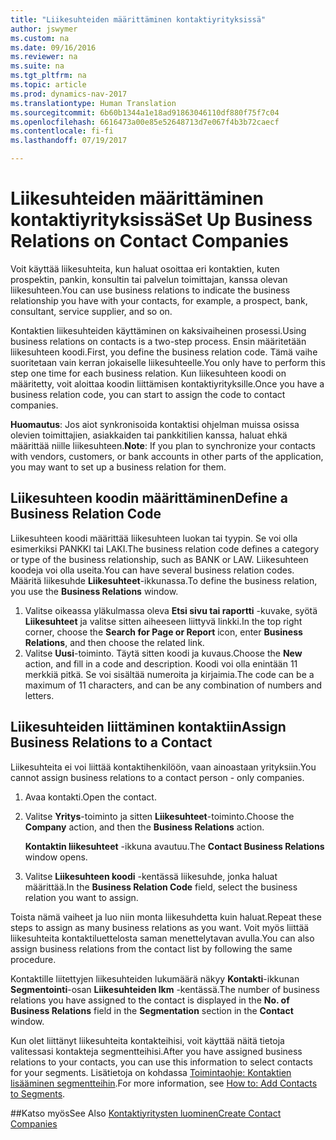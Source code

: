 ```yaml
---
title: "Liikesuhteiden määrittäminen kontaktiyrityksissä"
author: jswymer
ms.custom: na
ms.date: 09/16/2016
ms.reviewer: na
ms.suite: na
ms.tgt_pltfrm: na
ms.topic: article
ms.prod: dynamics-nav-2017
ms.translationtype: Human Translation
ms.sourcegitcommit: 6b60b1344a1e18ad91863046110df880f75f7c04
ms.openlocfilehash: 6616473a00e85e52648713d7e067f4b3b72caecf
ms.contentlocale: fi-fi
ms.lasthandoff: 07/19/2017

---
```

# <a name="set-up-business-relations-on-contact-companies"></a><span data-ttu-id="643c3-102">Liikesuhteiden määrittäminen kontaktiyrityksissä</span><span class="sxs-lookup"><span data-stu-id="643c3-102">Set Up Business Relations on Contact Companies</span></span>
<span data-ttu-id="643c3-103">Voit käyttää liikesuhteita, kun haluat osoittaa eri kontaktien, kuten prospektin, pankin, konsultin tai palvelun toimittajan, kanssa olevan liikesuhteen.</span><span class="sxs-lookup"><span data-stu-id="643c3-103">You can use business relations to indicate the business relationship you have with your contacts, for example, a prospect, bank, consultant, service supplier, and so on.</span></span>

<span data-ttu-id="643c3-104">Kontaktien liikesuhteiden käyttäminen on kaksivaiheinen prosessi.</span><span class="sxs-lookup"><span data-stu-id="643c3-104">Using business relations on contacts is a two-step process.</span></span> <span data-ttu-id="643c3-105">Ensin määritetään liikesuhteen koodi.</span><span class="sxs-lookup"><span data-stu-id="643c3-105">First, you define the business relation code.</span></span> <span data-ttu-id="643c3-106">Tämä vaihe suoritetaan vain kerran jokaiselle liikesuhteelle.</span><span class="sxs-lookup"><span data-stu-id="643c3-106">You only have to perform this step one time for each business relation.</span></span> <span data-ttu-id="643c3-107">Kun liikesuhteen koodi on määritetty, voit aloittaa koodin liittämisen kontaktiyrityksille.</span><span class="sxs-lookup"><span data-stu-id="643c3-107">Once you have a business relation code, you can start to assign the code to contact companies.</span></span>

<span data-ttu-id="643c3-108">**Huomautus**: Jos aiot synkronisoida kontaktisi ohjelman muissa osissa olevien toimittajien, asiakkaiden tai pankkitilien kanssa, haluat ehkä määrittää niille liikesuhteen.</span><span class="sxs-lookup"><span data-stu-id="643c3-108">**Note**: If you plan to synchronize your contacts with vendors, customers, or bank accounts in other parts of the application, you may want to set up a business relation for them.</span></span>

## <a name="define-a-business-relation-code"></a><span data-ttu-id="643c3-109">Liikesuhteen koodin määrittäminen</span><span class="sxs-lookup"><span data-stu-id="643c3-109">Define a Business Relation Code</span></span>
<span data-ttu-id="643c3-110">Liikesuhteen koodi määrittää liikesuhteen luokan tai tyypin. Se voi olla esimerkiksi PANKKI tai LAKI.</span><span class="sxs-lookup"><span data-stu-id="643c3-110">The business relation code defines a category or type of the business relationship, such as BANK or LAW.</span></span> <span data-ttu-id="643c3-111">Liikesuhteen koodeja voi olla useita.</span><span class="sxs-lookup"><span data-stu-id="643c3-111">You can have several business relation codes.</span></span> <span data-ttu-id="643c3-112">Määritä liikesuhde **Liikesuhteet**-ikkunassa.</span><span class="sxs-lookup"><span data-stu-id="643c3-112">To define the business relation, you use the **Business Relations** window.</span></span>

1. <span data-ttu-id="643c3-113">Valitse oikeassa yläkulmassa oleva **Etsi sivu tai raportti** -kuvake, syötä **Liikesuhteet** ja valitse sitten aiheeseen liittyvä linkki.</span><span class="sxs-lookup"><span data-stu-id="643c3-113">In the top right corner, choose the **Search for Page or Report** icon, enter **Business Relations**, and then choose the related link.</span></span>
2. <span data-ttu-id="643c3-114">Valitse **Uusi**-toiminto. Täytä sitten koodi ja kuvaus.</span><span class="sxs-lookup"><span data-stu-id="643c3-114">Choose the **New** action, and fill in a code and description.</span></span> <span data-ttu-id="643c3-115">Koodi voi olla enintään 11 merkkiä pitkä. Se voi sisältää numeroita ja kirjaimia.</span><span class="sxs-lookup"><span data-stu-id="643c3-115">The code can be a maximum of 11 characters, and can be any combination of numbers and letters.</span></span>

## <a name="assign-business-relations-to-a-contact"></a><span data-ttu-id="643c3-116">Liikesuhteiden liittäminen kontaktiin</span><span class="sxs-lookup"><span data-stu-id="643c3-116">Assign Business Relations to a Contact</span></span>
<span data-ttu-id="643c3-117">Liikesuhteita ei voi liittää kontaktihenkilöön, vaan ainoastaan yrityksiin.</span><span class="sxs-lookup"><span data-stu-id="643c3-117">You cannot assign business relations to a contact person - only companies.</span></span>

1. <span data-ttu-id="643c3-118">Avaa kontakti.</span><span class="sxs-lookup"><span data-stu-id="643c3-118">Open the contact.</span></span>
2. <span data-ttu-id="643c3-119">Valitse **Yritys**-toiminto ja sitten **Liikesuhteet**-toiminto.</span><span class="sxs-lookup"><span data-stu-id="643c3-119">Choose the **Company** action, and then the **Business Relations** action.</span></span>

    <span data-ttu-id="643c3-120">**Kontaktin liikesuhteet** -ikkuna avautuu.</span><span class="sxs-lookup"><span data-stu-id="643c3-120">The **Contact Business Relations** window opens.</span></span>
3. <span data-ttu-id="643c3-121">Valitse **Liikesuhteen koodi** -kentässä liikesuhde, jonka haluat määrittää.</span><span class="sxs-lookup"><span data-stu-id="643c3-121">In the **Business Relation Code** field, select the business relation you want to assign.</span></span>

<span data-ttu-id="643c3-122">Toista nämä vaiheet ja luo niin monta liikesuhdetta kuin haluat.</span><span class="sxs-lookup"><span data-stu-id="643c3-122">Repeat these steps to assign as many business relations as you want.</span></span> <span data-ttu-id="643c3-123">Voit myös liittää liikesuhteita kontaktiluettelosta saman menettelytavan avulla.</span><span class="sxs-lookup"><span data-stu-id="643c3-123">You can also assign business relations from the contact list by following the same procedure.</span></span>

<span data-ttu-id="643c3-124">Kontaktille liitettyjen liikesuhteiden lukumäärä näkyy **Kontakti**-ikkunan **Segmentointi**-osan **Liikesuhteiden lkm** -kentässä.</span><span class="sxs-lookup"><span data-stu-id="643c3-124">The number of business relations you have assigned to the contact is displayed in the **No. of Business Relations** field in the **Segmentation** section in the **Contact** window.</span></span>

<span data-ttu-id="643c3-125">Kun olet liittänyt liikesuhteita kontakteihisi, voit käyttää näitä tietoja valitessasi kontakteja segmentteihisi.</span><span class="sxs-lookup"><span data-stu-id="643c3-125">After you have assigned business relations to your contacts, you can use this information to select contacts for your segments.</span></span> <span data-ttu-id="643c3-126">Lisätietoja on kohdassa [Toimintaohje: Kontaktien lisääminen segmentteihin](marketing-add-contact-segment.md).</span><span class="sxs-lookup"><span data-stu-id="643c3-126">For more information, see [How to: Add Contacts to Segments](marketing-add-contact-segment.md).</span></span>

##<a name="see-also"></a><span data-ttu-id="643c3-127">Katso myös</span><span class="sxs-lookup"><span data-stu-id="643c3-127">See Also</span></span>
[<span data-ttu-id="643c3-128">Kontaktiyritysten luominen</span><span class="sxs-lookup"><span data-stu-id="643c3-128">Create Contact Companies</span></span>](marketing-create-contact-companies.md)

